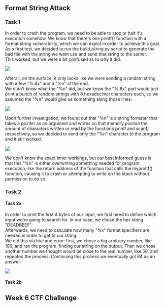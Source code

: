 ## Format String Attack

### Task 1
In order to crash the program, we need to be able to stop or halt it's execution somehow. We know that there's one printf() function with a format string vulnerability, which we can explot in order to achieve this goal. <br>
As a first test, we decided to run the build_string.py script to generate the bad file with the string we want use and send that string to the server. <br>
This worked, but we were a bit confused as to why it did.

<img src="https://cdn.discordapp.com/attachments/799728570825179213/1039937650381049856/image.png">

Afterall, on the surface, it only looks like we were sending a random string with a few "%.8x" and a "%n" at the end. <br>
We didn't know what the "%n" did, but we knew the "%.8x" part would just print a bunch of random strings with 8 hexadecimal characters each, so we assumed the "%n" would give us something along those lines. <br>

<img src="https://cdn.discordapp.com/attachments/799728570825179213/1039996281164152953/image.png">

Upon further investigation, we found out that "%n" is a string formater that takes a pointer as an argument and writes on that memory positon the amount of characters written or read by the functions printf and scanf, respectively, so we decided to send only the "%n" character to the program and it still worked. <br>

<img src="https://cdn.discordapp.com/attachments/799728570825179213/1039997115570597919/image.png">

We don't know the exact inner workings, but our best informed guess is that this "%n" is either overwriting something needed for program execution, like the return address of the function that calls the myprintf() function, causing it to crash or attempting to write on the stack without permission to do so.

### Task 2

#### Task 2a

In order to print the first 4 bytes of our input, we first need to define which input we're going to search for. In our case, we chose the hex string "DEADBEEF". <br> 
Afterwards, we need to calculate how many "%x" format specifiers are needed in order to get to our string. <br>
We did this via trial and error: first, we chose a big arbitrary number, like 100, and ran the program, finding our string on the output. Then we chose another number we thought would be close to the real number, like 50, and repeated the process. Continuing this process we eventually got 64 as an answer.

<img src="https://cdn.discordapp.com/attachments/799728570825179213/1040004247518982285/image.png">

#### Task 2b



## Week 6 CTF Challenge 
